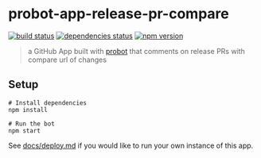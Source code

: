 # probot-app-release-pr-compare

[![build status][build-badge]][build-href]
[![dependencies status][deps-badge]][deps-href]
[![npm version][npm-badge]][npm-href]

> a GitHub App built with [probot](https://github.com/probot/probot) that comments on release PRs with compare url of changes

## Setup

```
# Install dependencies
npm install

# Run the bot
npm start
```

See [docs/deploy.md](docs/deploy.md) if you would like to run your own instance of this app.

[build-badge]: https://travis-ci.org/uber-workflow/probot-app-release-pr-compare.svg?branch=master
[build-href]: https://travis-ci.org/uber-workflow/probot-app-release-pr-compare
[deps-badge]: https://david-dm.org/uber-workflow/probot-app-release-pr-compare.svg
[deps-href]: https://david-dm.org/uber-workflow/probot-app-release-pr-compare
[npm-badge]: https://badge.fury.io/js/probot-app-release-pr-compare.svg
[npm-href]: https://www.npmjs.com/package/probot-app-release-pr-compare
